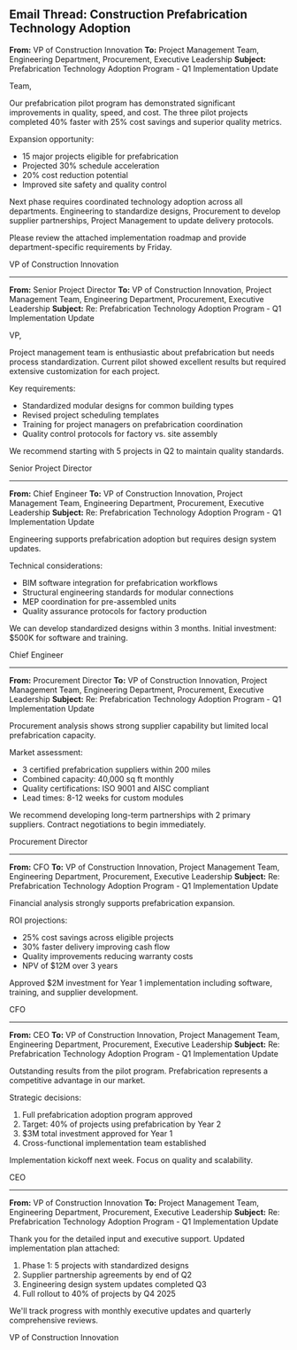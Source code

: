 ## Email Thread: Construction Prefabrication Technology Adoption

**From:** VP of Construction Innovation
**To:** Project Management Team, Engineering Department, Procurement, Executive Leadership
**Subject:** Prefabrication Technology Adoption Program - Q1 Implementation Update

Team,

Our prefabrication pilot program has demonstrated significant improvements in quality, speed, and cost. The three pilot projects completed 40% faster with 25% cost savings and superior quality metrics.

Expansion opportunity:
- 15 major projects eligible for prefabrication
- Projected 30% schedule acceleration
- 20% cost reduction potential
- Improved site safety and quality control

Next phase requires coordinated technology adoption across all departments. Engineering to standardize designs, Procurement to develop supplier partnerships, Project Management to update delivery protocols.

Please review the attached implementation roadmap and provide department-specific requirements by Friday.

VP of Construction Innovation

---

**From:** Senior Project Director
**To:** VP of Construction Innovation, Project Management Team, Engineering Department, Procurement, Executive Leadership
**Subject:** Re: Prefabrication Technology Adoption Program - Q1 Implementation Update

VP,

Project management team is enthusiastic about prefabrication but needs process standardization. Current pilot showed excellent results but required extensive customization for each project.

Key requirements:
- Standardized modular designs for common building types
- Revised project scheduling templates
- Training for project managers on prefabrication coordination
- Quality control protocols for factory vs. site assembly

We recommend starting with 5 projects in Q2 to maintain quality standards.

Senior Project Director

---

**From:** Chief Engineer
**To:** VP of Construction Innovation, Project Management Team, Engineering Department, Procurement, Executive Leadership
**Subject:** Re: Prefabrication Technology Adoption Program - Q1 Implementation Update

Engineering supports prefabrication adoption but requires design system updates.

Technical considerations:
- BIM software integration for prefabrication workflows
- Structural engineering standards for modular connections
- MEP coordination for pre-assembled units
- Quality assurance protocols for factory production

We can develop standardized designs within 3 months. Initial investment: $500K for software and training.

Chief Engineer

---

**From:** Procurement Director
**To:** VP of Construction Innovation, Project Management Team, Engineering Department, Procurement, Executive Leadership
**Subject:** Re: Prefabrication Technology Adoption Program - Q1 Implementation Update

Procurement analysis shows strong supplier capability but limited local prefabrication capacity.

Market assessment:
- 3 certified prefabrication suppliers within 200 miles
- Combined capacity: 40,000 sq ft monthly
- Quality certifications: ISO 9001 and AISC compliant
- Lead times: 8-12 weeks for custom modules

We recommend developing long-term partnerships with 2 primary suppliers. Contract negotiations to begin immediately.

Procurement Director

---

**From:** CFO
**To:** VP of Construction Innovation, Project Management Team, Engineering Department, Procurement, Executive Leadership
**Subject:** Re: Prefabrication Technology Adoption Program - Q1 Implementation Update

Financial analysis strongly supports prefabrication expansion.

ROI projections:
- 25% cost savings across eligible projects
- 30% faster delivery improving cash flow
- Quality improvements reducing warranty costs
- NPV of $12M over 3 years

Approved $2M investment for Year 1 implementation including software, training, and supplier development.

CFO

---

**From:** CEO
**To:** VP of Construction Innovation, Project Management Team, Engineering Department, Procurement, Executive Leadership
**Subject:** Re: Prefabrication Technology Adoption Program - Q1 Implementation Update

Outstanding results from the pilot program. Prefabrication represents a competitive advantage in our market.

Strategic decisions:
1. Full prefabrication adoption program approved
2. Target: 40% of projects using prefabrication by Year 2
3. $3M total investment approved for Year 1
4. Cross-functional implementation team established

Implementation kickoff next week. Focus on quality and scalability.

CEO

---

**From:** VP of Construction Innovation
**To:** Project Management Team, Engineering Department, Procurement, Executive Leadership
**Subject:** Re: Prefabrication Technology Adoption Program - Q1 Implementation Update

Thank you for the detailed input and executive support. Updated implementation plan attached:

1. Phase 1: 5 projects with standardized designs
2. Supplier partnership agreements by end of Q2
3. Engineering design system updates completed Q3
4. Full rollout to 40% of projects by Q4 2025

We'll track progress with monthly executive updates and quarterly comprehensive reviews.

VP of Construction Innovation
